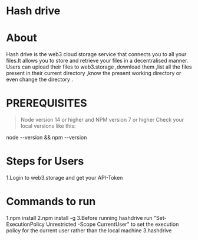 # Hash drive 

# About
Hash drive is the web3 cloud storage service that connects you to all your files.It allows you to store and retrieve your files in a decentralised manner.
Users can upload their files to web3.storage ,download them ,list all the files present in their current directory ,know the present working directory or even change the directory .

# PREREQUISITES

> Node version 14 or higher and NPM version 7 or higher
> Check your local versions like this:

node --version && npm --version


# Steps for Users
1.Login to web3.storage and get your API-Token 

# Commands to run 
1.npm install
2.npm install -g
3.Before running hashdrive run "Set-ExecutionPolicy Unrestricted -Scope CurrentUser" to set the execution policy for the current user rather than the local machine 
3.hashdrive




